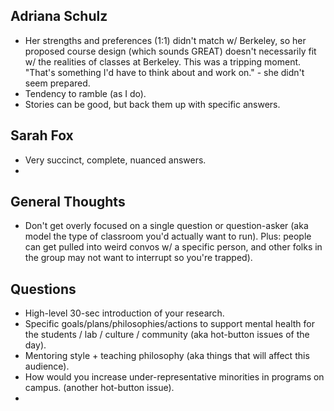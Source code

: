 ## Adriana Schulz

- Her strengths and preferences (1:1) didn't match w/ Berkeley, so her proposed course design (which sounds GREAT) doesn't necessarily fit w/ the realities of classes at Berkeley. This was a tripping moment. "That's something I'd have to think about and work on." - she didn't seem prepared.
- Tendency to ramble (as I do).
- Stories can be good, but back them up with specific answers.

## Sarah Fox
- Very succinct, complete, nuanced answers.
- 



## General Thoughts
- Don't get overly focused on a single question or question-asker (aka model the type of classroom you'd actually want to run). Plus: people can get pulled into weird convos w/ a specific person, and other folks in the group may not want to interrupt so you're trapped). 

## Questions
- High-level 30-sec introduction of your research.
- Specific goals/plans/philosophies/actions to support mental health for the students / lab / culture / community (aka hot-button issues of the day).
- Mentoring style + teaching philosophy (aka things that will affect this audience).
- How would you increase under-representative minorities in programs on campus. (another hot-button issue).
- 
